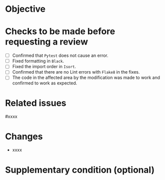 # Objective


# Checks to be made before requesting a review

- [ ] Confirmed that `Pytest` does not cause an error.
- [ ] Fixed formatting in `Black`.
- [ ] Fixed the import order in `Isort`. 
- [ ] Confirmed that there are no Lint errors with `Flake8` in the fixes.
- [ ] The code in the affected area by the modification was made to work and confirmed to work as expected.

# Related issues
#xxxx

# Changes
- xxxx

# Supplementary condition (optional)
